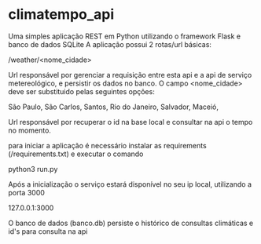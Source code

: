 # climatempo_api

Uma simples aplicação REST em Python utilizando o framework Flask e banco de dados SQLite
A aplicação possui 2 rotas/url básicas:

/weather/<nome_cidade>

Url responsável por gerenciar a requisição entre esta api e a api de serviço metereológico, e persistir os dados no banco.
O campo <nome_cidade> deve ser substituido pelas seguintes opções:

São Paulo, 
São Carlos, 
Santos, 
Rio do Janeiro, 
Salvador, 
Maceió, 

Url responsável por recuperar o id na base local e consultar na api o tempo no momento.

para iniciar a aplicação é necessário instalar as requirements (/requirements.txt) e executar o comando

python3 run.py

Após a inicialização o serviço estará disponível no seu ip local, utilizando a porta 3000

127.0.0.1:3000

O banco de dados (banco.db) persiste o histórico de consultas climáticas e id's para consulta na api
